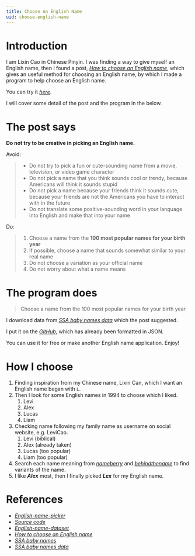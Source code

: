 ```yaml
---
title: Choose An English Name
uid: choose-english-name
---
```


# Introduction

I am Lixin Cao in Chinese Pinyin. I was finding a way to give myself an English name, then I found a post, [*How to choose an English name*](http://www.pgbovine.net/choosing-english-name.htm), which gives an useful method for choosing an English name, by which I made a program to help choose an English name.

You can try it [*here*](https://lexcao.github.io/English-name-picker).

I will cover some detail of the post and the program in the below.



# The post says

**Do not try to be creative in picking an English name.**

Avoid:

> * Do not try to pick a fun or cute-sounding name from a movie, television, or video game character
> * Do not pick a name that you think sounds cool or trendy, because Americans will think it sounds stupid
> * Do not pick a name because your friends think it sounds cute, because your friends are not the Americans you have to interact with in the future
> * Do not translate some positive-sounding word in your language into English and make that into your name

Do:

> 1. Choose a name from the **100 most popular names for your birth year**
> 2. If possible, choose a name that sounds somewhat similar to your real name
> 3. Do not choose a variation as your official name
> 4. Do not worry about what a name means



# The program does

> Choose a name from the 100 most popular names for your birth year

I download data from [*SSA baby names data*](https://www.ssa.gov/oact/babynames/limits.html) which the post suggested.

I put it on the [*GitHub*](https://github.com/lexcao/English-name-dataset), which has already been formatted in JSON.

You can use it for free or make another English name application. Enjoy!



# How I choose

1. Finding inspiration from my Chinese name, Lixin Can, which I want an English name began with `L`.
2. Then I look for some English names in 1994 to choose which I liked.
   1. Levi
   2. Alex
   3. Lucas
   4. Liam
3. Checking name following my family name as username on social website, e.g. LeviCao.
   1. Levi (biblical)
   2. Alex (already taken)
   3. Lucas (too popular)
   4. Liam (too popular)
4. Search each name meaning from [*nameberry*](https://nameberry.com/) and [*behindthename*](*https://behindthename.com*) to find variants of the name.
6. I like ***Alex*** most, then I finally picked ***Lex*** for my English name.



# References

* [*English-name-picker*](https://lexcao.github.io/English-name-picker)
* [*Source code*](https://github.com/lexcao/English-name-picker)
* [*English-name-dataset*](https://github.com/lexcao/English-name-dataset)
* [*How to choose an English name*](http://www.pgbovine.net/choosing-english-name.htm)
* [*SSA baby names*](https://www.ssa.gov/oact/babynames/)
* [*SSA baby names data*](https://www.ssa.gov/oact/babynames/limits.html)
